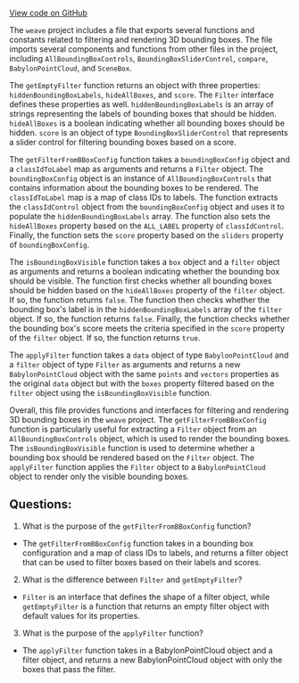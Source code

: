 [View code on GitHub](https://github.com/wandb/weave/weave-js/src/common/util/PointCloudFiltering.ts)

The `weave` project includes a file that exports several functions and constants related to filtering and rendering 3D bounding boxes. The file imports several components and functions from other files in the project, including `AllBoundingBoxControls`, `BoundingBoxSliderControl`, `compare`, `BabylonPointCloud`, and `SceneBox`. 

The `getEmptyFilter` function returns an object with three properties: `hiddenBoundingBoxLabels`, `hideAllBoxes`, and `score`. The `Filter` interface defines these properties as well. `hiddenBoundingBoxLabels` is an array of strings representing the labels of bounding boxes that should be hidden. `hideAllBoxes` is a boolean indicating whether all bounding boxes should be hidden. `score` is an object of type `BoundingBoxSliderControl` that represents a slider control for filtering bounding boxes based on a score. 

The `getFilterFromBBoxConfig` function takes a `boundingBoxConfig` object and a `classIdToLabel` map as arguments and returns a `Filter` object. The `boundingBoxConfig` object is an instance of `AllBoundingBoxControls` that contains information about the bounding boxes to be rendered. The `classIdToLabel` map is a map of class IDs to labels. The function extracts the `classIdControl` object from the `boundingBoxConfig` object and uses it to populate the `hiddenBoundingBoxLabels` array. The function also sets the `hideAllBoxes` property based on the `ALL_LABEL` property of `classIdControl`. Finally, the function sets the `score` property based on the `sliders` property of `boundingBoxConfig`. 

The `isBoundingBoxVisible` function takes a `box` object and a `filter` object as arguments and returns a boolean indicating whether the bounding box should be visible. The function first checks whether all bounding boxes should be hidden based on the `hideAllBoxes` property of the `filter` object. If so, the function returns `false`. The function then checks whether the bounding box's label is in the `hiddenBoundingBoxLabels` array of the `filter` object. If so, the function returns `false`. Finally, the function checks whether the bounding box's score meets the criteria specified in the `score` property of the `filter` object. If so, the function returns `true`. 

The `applyFilter` function takes a `data` object of type `BabylonPointCloud` and a `filter` object of type `Filter` as arguments and returns a new `BabylonPointCloud` object with the same `points` and `vectors` properties as the original `data` object but with the `boxes` property filtered based on the `filter` object using the `isBoundingBoxVisible` function. 

Overall, this file provides functions and interfaces for filtering and rendering 3D bounding boxes in the `weave` project. The `getFilterFromBBoxConfig` function is particularly useful for extracting a `Filter` object from an `AllBoundingBoxControls` object, which is used to render the bounding boxes. The `isBoundingBoxVisible` function is used to determine whether a bounding box should be rendered based on the `Filter` object. The `applyFilter` function applies the `Filter` object to a `BabylonPointCloud` object to render only the visible bounding boxes.
## Questions: 
 1. What is the purpose of the `getFilterFromBBoxConfig` function?
- The `getFilterFromBBoxConfig` function takes in a bounding box configuration and a map of class IDs to labels, and returns a filter object that can be used to filter boxes based on their labels and scores.

2. What is the difference between `Filter` and `getEmptyFilter`?
- `Filter` is an interface that defines the shape of a filter object, while `getEmptyFilter` is a function that returns an empty filter object with default values for its properties.

3. What is the purpose of the `applyFilter` function?
- The `applyFilter` function takes in a BabylonPointCloud object and a filter object, and returns a new BabylonPointCloud object with only the boxes that pass the filter.